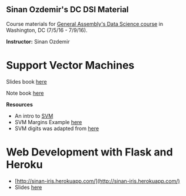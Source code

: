 ## Sinan Ozdemir's DC DSI Material

Course materials for [General Assembly's Data Science course](https://generalassemb.ly/education/data-science/san-francisco/) in Washington, DC (7/5/16 - 7/9/16).

**Instructor:** Sinan Ozdemir 


# Support Vector Machines

Slides book [here](slides/svm.pdf)

Note book [here](notebooks/svm.ipynb)

**Resources**


* An intro to [SVM](http://www.cs.columbia.edu/~kathy/cs4701/documents/jason_svm_tutorial.pdf)
* SVM Margins Example [here](http://scikit-learn.org/stable/auto_examples/svm/plot_svm_margin.html)
* SVM digits was adapted from [here](http://pythonprogramming.net/support-vector-machine-svm-example-tutorial-scikit-learn-python/)

# Web Development with Flask and Heroku

* [http://sinan-iris.herokuapp.com/](http://sinan-iris.herokuapp.com/)
* Slides [here](slides/web_dev.pdf)